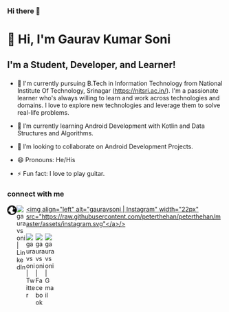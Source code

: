 ### Hi there 👋

# 👋 Hi, I'm Gaurav Kumar Soni 

## I'm a Student, Developer, and Learner!
###
- 🔭 I'm currently pursuing B.Tech in Information Technology from National
 Institute Of Technology, Srinagar (https://nitsri.ac.in/). I'm a passionate learner who's 
 always willing to learn and work across technologies and domains. I love to explore new 
 technologies and leverage them to solve real-life problems.
- 🌱 I’m currently learning Android Development with Kotlin and Data Structures and 
Algorithms.
- 👯 I’m looking to collaborate on Android Development Projects.

- 😄 Pronouns: He/His
- ⚡ Fun fact: I love to play guitar.

### connect with me

<a href ="https://gauravsoni.com/"><img align="left" alt="gauravsoni.com" width="22px" src="https://raw.githubusercontent.com/iconic/open-iconic/master/svg/globe.svg" /> </a>

<a href ="https://www.linkedin.com/in/gaurav-kumar-soni-a705b7245/"><img align="left" alt="gauravsoni | LinkedIn" width="22px" src="https://raw.githubusercontent.com/peterthehan/peterthehan/master/assets/linkedin.svg"/></a>

<a href ="https://www.instagram.com/gauravsoni3850/ "><img align="left" alt="gauravsoni | Instagram" width="22px" src="https://raw.githubusercontent.com/peterthehan/peterthehan/master/assets/instagram.svg"</a>/>
 
 <a href ="https://twitter.com/Gauravs70259657"><img align="left" alt="gauravsoni | Twitter" width="22px" src="https://raw.githubusercontent.com/peterthehan/peterthehan/master/assets/twitter.svg"/></a>

<a href ="https://m.facebook.com/profile.php?eav=Afa3-SoqxReofdIJn_uXNuSqU3HCHfXDykEceWsOFavGx-iK3agRZ-Olg2uDYI-jZ1Q&paipv=0"><img align="left" alt="gauravsoni | Facebook" width="22px" src="https://raw.githubusercontent.com/peterthehan/peterthehan/master/assets/facebook.svg"/></a>

<a href ="sonigaurav950@gmail.com"><img align="left" alt="gauravsoni | Gmail" width="22px" src="https://raw.githubusercontent.com/peterthehan/peterthehan/master/assets/gmail.svg"/></a>
